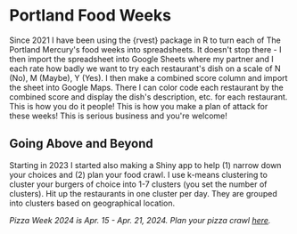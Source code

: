 # Portland Food Weeks

Since 2021 I have been using the {rvest} package in R to turn each of The Portland Mercury's food weeks into spreadsheets. It doesn't stop there - I then import the spreadsheet into Google Sheets where my partner and I each rate how badly we want to try each restaurant's dish on a scale of N (No), M (Maybe), Y (Yes). I then make a combined score column and import the sheet into Google Maps. There I can color code each restaurant by the combined score and display the dish's description, etc. for each restaurant. This is how you do it people! This is how you make a plan of attack for these weeks! This is serious business and you're welcome!

## Going Above and Beyond

Starting in 2023 I started also making a Shiny app to help (1) narrow down your choices and (2) plan your food crawl. I use k-means clustering to cluster your burgers of choice into 1-7 clusters (you set the number of clusters). Hit up the restaurants in one cluster per day. They are grouped into clusters based on geographical location. 

*Pizza Week 2024 is Apr. 15 - Apr. 21, 2024. Plan your pizza crawl [here](https://jennifer-jahncke.shinyapps.io/pdx-food-week/).*
